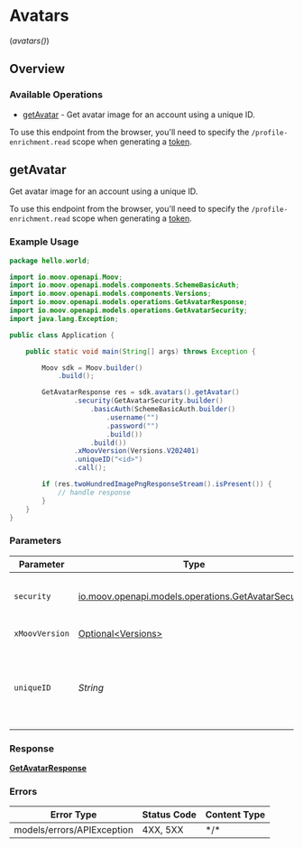 # Avatars
(*avatars()*)

## Overview

### Available Operations

* [getAvatar](#getavatar) - Get avatar image for an account using a unique ID.    

To use this endpoint from the browser, you'll need to specify the `/profile-enrichment.read` scope when generating a [token](https://docs.moov.io/api/authentication/access-tokens/).

## getAvatar

Get avatar image for an account using a unique ID.    

To use this endpoint from the browser, you'll need to specify the `/profile-enrichment.read` scope when generating a [token](https://docs.moov.io/api/authentication/access-tokens/).

### Example Usage

```java
package hello.world;

import io.moov.openapi.Moov;
import io.moov.openapi.models.components.SchemeBasicAuth;
import io.moov.openapi.models.components.Versions;
import io.moov.openapi.models.operations.GetAvatarResponse;
import io.moov.openapi.models.operations.GetAvatarSecurity;
import java.lang.Exception;

public class Application {

    public static void main(String[] args) throws Exception {

        Moov sdk = Moov.builder()
            .build();

        GetAvatarResponse res = sdk.avatars().getAvatar()
                .security(GetAvatarSecurity.builder()
                    .basicAuth(SchemeBasicAuth.builder()
                        .username("")
                        .password("")
                        .build())
                    .build())
                .xMoovVersion(Versions.V202401)
                .uniqueID("<id>")
                .call();

        if (res.twoHundredImagePngResponseStream().isPresent()) {
            // handle response
        }
    }
}
```

### Parameters

| Parameter                                                                                                | Type                                                                                                     | Required                                                                                                 | Description                                                                                              |
| -------------------------------------------------------------------------------------------------------- | -------------------------------------------------------------------------------------------------------- | -------------------------------------------------------------------------------------------------------- | -------------------------------------------------------------------------------------------------------- |
| `security`                                                                                               | [io.moov.openapi.models.operations.GetAvatarSecurity](../../models/operations/GetAvatarSecurity.md)      | :heavy_check_mark:                                                                                       | The security requirements to use for the request.                                                        |
| `xMoovVersion`                                                                                           | [Optional\<Versions>](../../models/components/Versions.md)                                               | :heavy_minus_sign:                                                                                       | Specify an API version.                                                                                  |
| `uniqueID`                                                                                               | *String*                                                                                                 | :heavy_check_mark:                                                                                       | Any unique ID associated with an account such as accountID, representativeID, routing number, or userID. |

### Response

**[GetAvatarResponse](../../models/operations/GetAvatarResponse.md)**

### Errors

| Error Type                 | Status Code                | Content Type               |
| -------------------------- | -------------------------- | -------------------------- |
| models/errors/APIException | 4XX, 5XX                   | \*/\*                      |